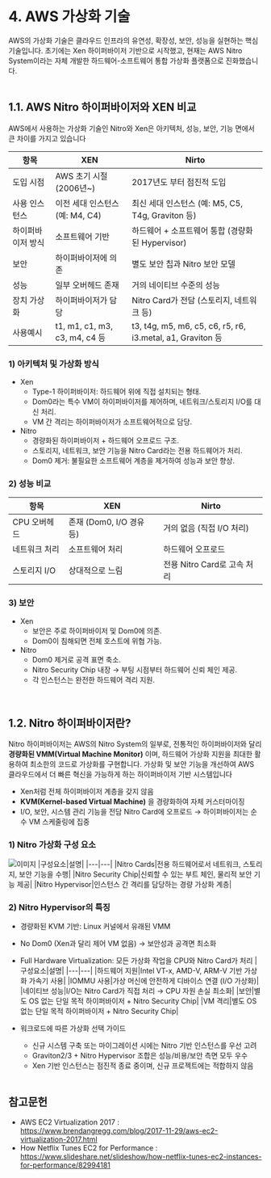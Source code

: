 # 4. AWS 가상화 기술
AWS의 가상화 기술은 클라우드 인프라의 유연성, 확장성, 보안, 성능을 실현하는 핵심 기술입니다. 초기에는 Xen 하이퍼바이저 기반으로 시작했고, 현재는 AWS Nitro System이라는 자체 개발한 하드웨어-소프트웨어 통합 가상화 플랫폼으로 진화했습니다.
</br></br>

## 1.1. AWS Nitro 하이퍼바이저와 XEN 비교
AWS에서 사용하는 가상화 기술인 Nitro와 Xen은 아키텍처, 성능, 보안, 기능 면에서 큰 차이를 가지고 있습니다

|항목|XEN|Nirto|
|------|---|---|
|도입 시점|AWS 초기 시절(2006년~)|2017년도 부터 점진적 도입|
|사용 인스턴스|이전 세대 인스턴스 (예: M4, C4)|최신 세대 인스턴스 (예: M5, C5, T4g, Graviton 등)|
|하이퍼바이저 방식|소프트웨어 기반|하드웨어 + 소프트웨어 통합 (경량화된 Hypervisor)|
|보안|하이퍼바이저에 의존|별도 보안 칩과 Nitro 보안 모델|
|성능|일부 오버헤드 존재|거의 네이티브 수준의 성능|
|장치 가상화|하이퍼바이저가 담당|Nitro Card가 전담 (스토리지, 네트워크 등)|
|사용예시|t1, m1, c1, m3, c3, m4, c4 등|t3, t4g, m5, m6, c5, c6, r5, r6, i3.metal, a1, Graviton 등|

### 1) 아키텍처 및 가상화 방식
- Xen
  - Type-1 하이퍼바이저: 하드웨어 위에 직접 설치되는 형태.
  - Dom0라는 특수 VM이 하이퍼바이저를 제어하며, 네트워크/스토리지 I/O를 대신 처리.
  - VM 간 격리는 하이퍼바이저가 소프트웨어적으로 담당.
- Nitro
  - 경량화된 하이퍼바이저 + 하드웨어 오프로드 구조.
  - 스토리지, 네트워크, 보안 기능을 Nitro Card라는 전용 하드웨어가 처리.
  - Dom0 제거: 불필요한 소프트웨어 계층을 제거하여 성능과 보안 향상.
### 2) 성능 비교
|항목|XEN|Nirto|
|---|---|-----|
|CPU 오버헤드|존재 (Dom0, I/O 경유 등)|거의 없음 (직접 I/O 처리)|
|네트워크 처리|소프트웨어 처리|하드웨어 오프로드|
|스토리지 I/O|상대적으로 느림|전용 Nitro Card로 고속 처리|
### 3) 보안
- Xen
  - 보안은 주로 하이퍼바이저 및 Dom0에 의존.
  - Dom0이 침해되면 전체 호스트에 위협 가능.
- Nitro
  - Dom0 제거로 공격 표면 축소.
  - Nitro Security Chip 내장 → 부팅 시점부터 하드웨어 신뢰 체인 제공.
  - 각 인스턴스는 완전한 하드웨어 격리 지원.
</br>

## 1.2. Nitro 하이퍼바이저란?
Nitro 하이퍼바이저는 AWS의 Nitro System의 일부로, 전통적인 하이퍼바이저와 달리 **경량화된 VMM(Virtual Machine Monitor)** 이며, 하드웨어 가상화 지원을 최대한 활용하여 최소한의 코드로 가상화를 구현합니다. 가상화 및 보안 기능을 개선하여 AWS 클라우드에서 더 빠른 혁신을 가능하게 하는 하이퍼바이저 기반 시스템입니다
- Xen처럼 전체 하이퍼바이저 계층을 갖지 않음
- **KVM(Kernel-based Virtual Machine)** 을 경량화하여 자체 커스터마이징
- I/O, 보안, 시스템 관리 기능을 전담 Nitro Card에 오프로드 → 하이퍼바이저는 순수 VM 스케줄링에 집중

### 1) Nitro 가상화 구성 요소
![이미지](https://github.com/user-attachments/assets/6094aa73-f373-4ca7-8561-c3b18a42e46b)
|구성요소|설명|
|---|---|
|Nitro Cards|전용 하드웨어로서 네트워크, 스토리지, 보안 기능을 수행|
|Nitro Security Chip|신뢰할 수 있는 부트 체인, 물리적 보안 기능 제공|
|Nitro Hypervisor|인스턴스 간 격리를 담당하는 경량 가상화 계층|

### 2) Nitro Hypervisor의 특징
- 경량화된 KVM 기반: Linux 커널에서 유래된 VMM
- No Dom0 (Xen과 달리 제어 VM 없음) → 보안성과 공격면 최소화
- Full Hardware Virtualization: 모든 가상화 작업을 CPU와 Nitro Card가 처리
|구성요소|설명|
|---|---|
|하드웨어 지원|Intel VT-x, AMD-V, ARM-V 기반 가상화 가속기 사용|
|IOMMU 사용|가상 머신에 안전하게 디바이스 연결 (I/O 가상화)|
|네이티브 성능|I/O는 Nitro Card가 직접 처리 → CPU 자원 손실 최소화|
|보안|별도 OS 없는 단일 목적 하이퍼바이저 + Nitro Security Chip|
|VM 격리|별도 OS 없는 단일 목적 하이퍼바이저 + Nitro Security Chip|

- 워크로드에 따른 가상화 선택 가이드
  - 신규 시스템 구축 또는 마이그레이션 시에는 Nitro 기반 인스턴스를 우선 고려
  - Graviton2/3 + Nitro Hypervisor 조합은 성능/비용/보안 측면 모두 우수
  - Xen 기반 인스턴스는 점진적 종료 중이며, 신규 프로젝트에는 적합하지 않음
</br></br>

## 참고문헌
- AWS EC2 Virtualization 2017 : https://www.brendangregg.com/blog/2017-11-29/aws-ec2-virtualization-2017.html
- How Netflix Tunes EC2 for Performance : https://www.slideshare.net/slideshow/how-netflix-tunes-ec2-instances-for-performance/82994181
</br>
